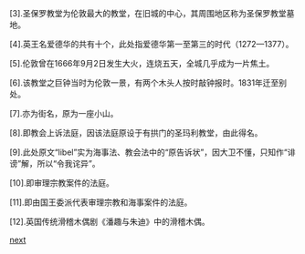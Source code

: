 
[3].圣保罗教堂为伦敦最大的教堂，在旧城的中心，其周围地区称为圣保罗教堂墓地。

[4].英王名爱德华的共有十个，此处指爱德华第一至第三的时代（1272—1377）。

[5].伦敦曾在1666年9月2日发生大火，连烧五天，全城几乎成为一片焦土。

[6].该教堂之巨钟当时为伦敦一景，有两个木头人按时敲钟报时。1831年迁至别处。

[7].亦为街名，原为一座小山。

[8].即教会上诉法庭，因该法庭原设于有拱门的圣玛利教堂，由此得名。

[9].此处原文“libel”实为海事法、教会法中的“原告诉状”，因大卫不懂，只知作“诽谤”解，所以“令我诧异”。

[10].即审理宗教案件的法庭。

[11].即由国王委派代表审理宗教和海事案件的法庭。

[12].英国传统滑稽木偶剧《潘趣与朱迪》中的滑稽木偶。

[next](page322)